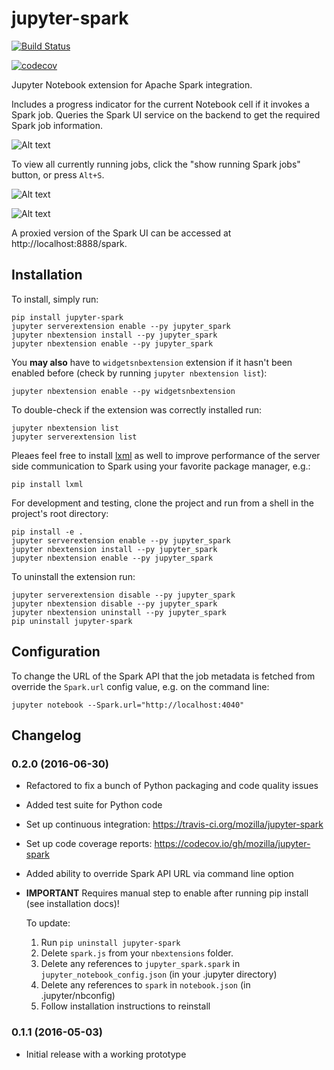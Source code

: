 # jupyter-spark

[![Build Status](https://travis-ci.org/mozilla/jupyter-spark.svg?branch=master)](https://travis-ci.org/mozilla/jupyter-spark)

[![codecov](https://codecov.io/gh/mozilla/jupyter-spark/branch/master/graph/badge.svg)](https://codecov.io/gh/mozilla/jupyter-spark)

Jupyter Notebook extension for Apache Spark integration.

Includes a progress indicator for the current Notebook cell if it invokes a
Spark job. Queries the Spark UI service on the backend to get the required
Spark job information.

![Alt text](/screenshots/ProgressBar.png?raw=true "Spark progress bar")

To view all currently running jobs, click the "show running Spark jobs"
button, or press ```Alt+S```.

![Alt text](/screenshots/SparkButton.png?raw=true "show running Spark jobs button")

![Alt text](/screenshots/Dialog.png?raw=true "Spark dialog")

A proxied version of the Spark UI can be accessed at
http://localhost:8888/spark.

## Installation

To install, simply run:

```
pip install jupyter-spark
jupyter serverextension enable --py jupyter_spark
jupyter nbextension install --py jupyter_spark
jupyter nbextension enable --py jupyter_spark
```

You **may also** have to `widgetsnbextension` extension if it hasn't been enabled
before (check by running `jupyter nbextension list`):

```
jupyter nbextension enable --py widgetsnbextension
```

To double-check if the extension was correctly installed run:

```
jupyter nbextension list
jupyter serverextension list
```

Pleaes feel free to install [lxml](http://lxml.de/) as well to improve
performance of the server side communication to Spark using your favorite
package manager, e.g.:

```
pip install lxml
```

For development and testing, clone the project and run from a shell in the
project's root directory:

```
pip install -e .
jupyter serverextension enable --py jupyter_spark
jupyter nbextension install --py jupyter_spark
jupyter nbextension enable --py jupyter_spark
```

To uninstall the extension run:

```
jupyter serverextension disable --py jupyter_spark
jupyter nbextension disable --py jupyter_spark
jupyter nbextension uninstall --py jupyter_spark
pip uninstall jupyter-spark
```

## Configuration

To change the URL of the Spark API that the job metadata is fetched from
override the `Spark.url` config value, e.g. on the command line:

```
jupyter notebook --Spark.url="http://localhost:4040"
```

## Changelog

### 0.2.0 (2016-06-30)

- Refactored to fix a bunch of Python packaging and code quality issues

- Added test suite for Python code

- Set up continuous integration: https://travis-ci.org/mozilla/jupyter-spark

- Set up code coverage reports: https://codecov.io/gh/mozilla/jupyter-spark

- Added ability to override Spark API URL via command line option

- **IMPORTANT** Requires manual step to enable after running pip install
  (see installation docs)!

  To update:

  1. Run `pip uninstall jupyter-spark`
  2. Delete `spark.js` from your `nbextensions` folder.
  3. Delete any references to `jupyter_spark.spark` in
     `jupyter_notebook_config.json` (in your .jupyter directory)
  4. Delete any references to `spark` in `notebook.json`
     (in .jupyter/nbconfig)
  5. Follow installation instructions to reinstall

### 0.1.1 (2016-05-03)

- Initial release with a working prototype
